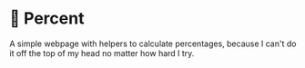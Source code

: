 # 📘 Percent

A simple webpage with helpers to calculate percentages, because I can't do it off the top of my head no matter how hard I try.
